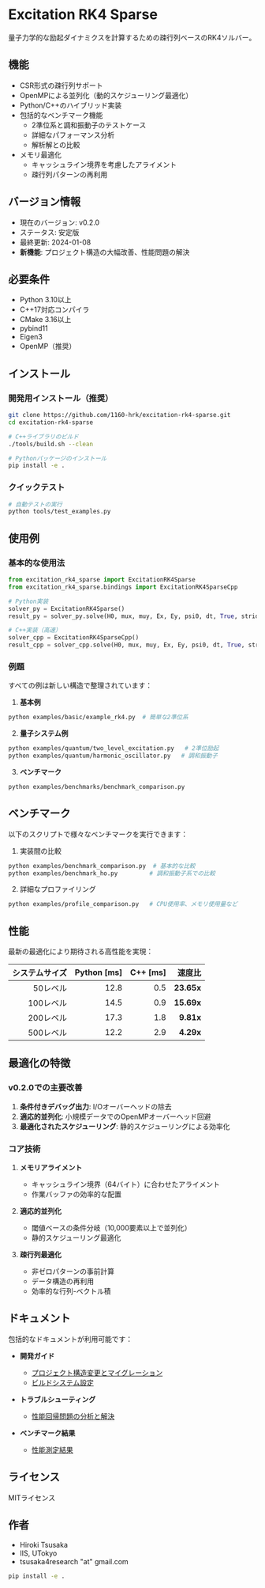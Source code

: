 # Excitation RK4 Sparse

量子力学的な励起ダイナミクスを計算するための疎行列ベースのRK4ソルバー。

## 機能
- CSR形式の疎行列サポート
- OpenMPによる並列化（動的スケジューリング最適化）
- Python/C++のハイブリッド実装
- 包括的なベンチマーク機能
  - 2準位系と調和振動子のテストケース
  - 詳細なパフォーマンス分析
  - 解析解との比較
- メモリ最適化
  - キャッシュライン境界を考慮したアライメント
  - 疎行列パターンの再利用

## バージョン情報
- 現在のバージョン: v0.2.0
- ステータス: 安定版
- 最終更新: 2024-01-08
- **新機能**: プロジェクト構造の大幅改善、性能問題の解決

## 必要条件
- Python 3.10以上
- C++17対応コンパイラ
- CMake 3.16以上
- pybind11
- Eigen3
- OpenMP（推奨）

## インストール

### 開発用インストール（推奨）
```bash
git clone https://github.com/1160-hrk/excitation-rk4-sparse.git
cd excitation-rk4-sparse

# C++ライブラリのビルド
./tools/build.sh --clean

# Pythonパッケージのインストール
pip install -e .
```

### クイックテスト
```bash
# 自動テストの実行
python tools/test_examples.py
```

## 使用例

### 基本的な使用法
```python
from excitation_rk4_sparse import ExcitationRK4Sparse
from excitation_rk4_sparse.bindings import ExcitationRK4SparseCpp

# Python実装
solver_py = ExcitationRK4Sparse()
result_py = solver_py.solve(H0, mux, muy, Ex, Ey, psi0, dt, True, stride, False)

# C++実装（高速）
solver_cpp = ExcitationRK4SparseCpp()
result_cpp = solver_cpp.solve(H0, mux, muy, Ex, Ey, psi0, dt, True, stride, False)
```

### 例題
すべての例は新しい構造で整理されています：

1. **基本例**
```bash
python examples/basic/example_rk4.py  # 簡単な2準位系
```

2. **量子システム例**
```bash
python examples/quantum/two_level_excitation.py   # 2準位励起
python examples/quantum/harmonic_oscillator.py   # 調和振動子
```

3. **ベンチマーク**
```bash
python examples/benchmarks/benchmark_comparison.py
```

## ベンチマーク
以下のスクリプトで様々なベンチマークを実行できます：

1. 実装間の比較
```bash
python examples/benchmark_comparison.py  # 基本的な比較
python examples/benchmark_ho.py         # 調和振動子系での比較
```

2. 詳細なプロファイリング
```bash
python examples/profile_comparison.py   # CPU使用率、メモリ使用量など
```

## 性能

最新の最適化により期待される高性能を実現：

| システムサイズ | Python [ms] | C++ [ms] | 速度比 |
|-------------:|------------:|----------:|-------:|
| 50レベル      | 12.8        | 0.5       | **23.65x** |
| 100レベル     | 14.5        | 0.9       | **15.69x** |
| 200レベル     | 17.3        | 1.8       | **9.81x** |
| 500レベル     | 12.2        | 2.9       | **4.29x** |

## 最適化の特徴

### v0.2.0での主要改善
1. **条件付きデバッグ出力**: I/Oオーバーヘッドの除去
2. **適応的並列化**: 小規模データでのOpenMPオーバーヘッド回避
3. **最適化されたスケジューリング**: 静的スケジューリングによる効率化

### コア技術
1. **メモリアライメント**
   - キャッシュライン境界（64バイト）に合わせたアライメント
   - 作業バッファの効率的な配置

2. **適応的並列化**
   - 閾値ベースの条件分岐（10,000要素以上で並列化）
   - 静的スケジューリング最適化

3. **疎行列最適化**
   - 非ゼロパターンの事前計算
   - データ構造の再利用
   - 効率的な行列-ベクトル積

## ドキュメント

包括的なドキュメントが利用可能です：

- **開発ガイド**
  - [プロジェクト構造変更とマイグレーション](docs/development/project_restructure_migration.md)
  - [ビルドシステム設定](docs/development/build_configuration.md)

- **トラブルシューティング**
  - [性能回帰問題の分析と解決](docs/troubleshooting/performance_regression_analysis.md)

- **ベンチマーク結果**
  - [性能測定結果](docs/benchmarks/performance_results.md)

## ライセンス
MITライセンス

## 作者
- Hiroki Tsusaka
- IIS, UTokyo
- tsusaka4research "at" gmail.com

```bash
pip install -e .

